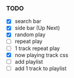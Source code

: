 ### TODO

- [x] search bar
- [x] side bar (Up Next)
- [x] random play
- [ ] repeat play
- [ ] 1 track repeat play
- [x] now playing track css
- [ ] add playlist
- [ ] add 1 track to playlist
